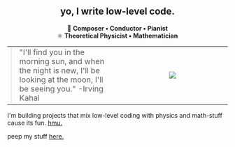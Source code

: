 <h2 align="center">yo, I write low-level code.</h2>

<p align="center">
🎼 <b>Composer • Conductor • Pianist</b><br>
⚛️ <b>Theoretical Physicist • Mathematician</b>
</p>

<table align="center" border="0" cellspacing="0" cellpadding="0" width="100%">
  <tr>
    <td align="left" valign="middle" width="50%">
      <blockquote style="margin:0; font-size:1.1em;">
        "I'll find you in the morning sun, and when the night is new, I'll be looking at the moon, I'll be seeing you." -Irving Kahal
      </blockquote>
    </td>
    <td align="center" valign="middle" width="50%">
        <img src="https://github-readme-stats.vercel.app/api/top-langs/?username=le-hachem&layout=compact&theme=transparent&hide_border=true" />
    </td>
  </tr>
</table>

I'm building projects that mix low-level coding with physics and math-stuff cause its fun. <a href="mailto:contact@hachem.cc">hmu.</a>

peep my stuff
<a href="https://hachem.cc" target="_blank">
  here.
</a>
